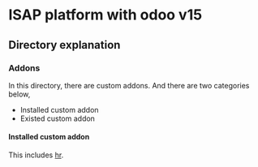 # ISAP platform with odoo v15

## Directory explanation

### Addons
In this directory, there are custom addons. And there are two categories below,
- Installed custom addon
- Existed custom addon

[hr]: hr
[hr_recruitment]: hr_recruitment
[s2u_online_appointment]: s2u_online_appointment
[website_hr_recruitment]: website_hr_recruitment

#### Installed custom addon

This includes [hr][hr].
